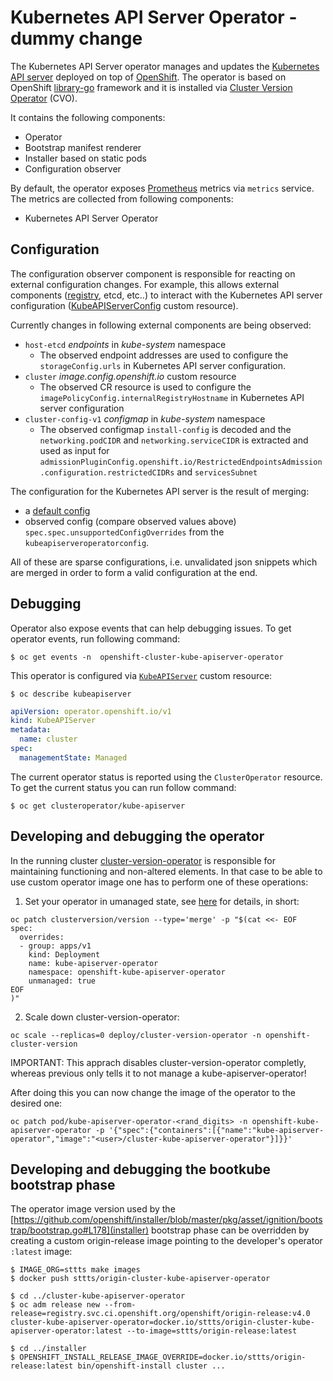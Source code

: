 # Kubernetes API Server Operator - dummy change

The Kubernetes API Server operator manages and updates the [Kubernetes API server](https://github.com/kubernetes/kubernetes) deployed on top of
[OpenShift](https://openshift.io). The operator is based on OpenShift [library-go](https://github.com/openshift/library-go) framework and it
 is installed via [Cluster Version Operator](https://github.com/openshift/cluster-version-operator) (CVO).

It contains the following components:

* Operator
* Bootstrap manifest renderer
* Installer based on static pods
* Configuration observer

By default, the operator exposes [Prometheus](https://prometheus.io) metrics via `metrics` service.
The metrics are collected from following components:

* Kubernetes API Server Operator


## Configuration

The configuration observer component is responsible for reacting on external configuration changes.
For example, this allows external components ([registry](https://github.com/openshift/cluster-image-registry-operator), etcd, etc..)
to interact with the Kubernetes API server configuration ([KubeAPIServerConfig](https://github.com/openshift/api/blob/master/kubecontrolplane/v1/types.go#L14) custom resource).

Currently changes in following external components are being observed:

* `host-etcd` *endpoints* in *kube-system* namespace
  - The observed endpoint addresses are used to configure the `storageConfig.urls` in Kubernetes API server configuration.
* `cluster` *image.config.openshift.io* custom resource
  - The observed CR resource is used to configure the `imagePolicyConfig.internalRegistryHostname` in Kubernetes API server configuration
* `cluster-config-v1` *configmap* in *kube-system* namespace
  - The observed configmap `install-config` is decoded and the `networking.podCIDR` and `networking.serviceCIDR` is extracted and used as input for `admissionPluginConfig.openshift.io/RestrictedEndpointsAdmission.configuration.restrictedCIDRs` and `servicesSubnet`


The configuration for the Kubernetes API server is the result of merging:

* a [default config](https://github.com/openshift/cluster-kube-apiserver-operator/blob/master/bindata/v4.1.0/kube-apiserver/defaultconfig.yaml)
* observed config (compare observed values above) `spec.spec.unsupportedConfigOverrides` from the `kubeapiserveroperatorconfig`.

All of these are sparse configurations, i.e. unvalidated json snippets which are merged in order to form a valid configuration at the end.


## Debugging

Operator also expose events that can help debugging issues. To get operator events, run following command:

```
$ oc get events -n  openshift-cluster-kube-apiserver-operator
```

This operator is configured via [`KubeAPIServer`](https://github.com/openshift/api/blob/master/operator/v1/types_kubeapiserver.go#L12) custom resource:

```
$ oc describe kubeapiserver
```
```yaml
apiVersion: operator.openshift.io/v1
kind: KubeAPIServer
metadata:
  name: cluster
spec:
  managementState: Managed
```

The current operator status is reported using the `ClusterOperator` resource. To get the current status you can run follow command:

```
$ oc get clusteroperator/kube-apiserver
```

## Developing and debugging the operator

In the running cluster [cluster-version-operator](https://github.com/openshift/cluster-version-operator/) is responsible
for maintaining functioning and non-altered elements.  In that case to be able to use custom operator image one has to
perform one of these operations:

1. Set your operator in umanaged state, see [here](https://github.com/openshift/cluster-version-operator/blob/master/docs/dev/clusterversion.md) for details, in short:

```
oc patch clusterversion/version --type='merge' -p "$(cat <<- EOF
spec:
  overrides:
  - group: apps/v1
    kind: Deployment
    name: kube-apiserver-operator
    namespace: openshift-kube-apiserver-operator
    unmanaged: true
EOF
)"
```

2. Scale down cluster-version-operator:

```
oc scale --replicas=0 deploy/cluster-version-operator -n openshift-cluster-version
```

IMPORTANT: This apprach disables cluster-version-operator completly, whereas previous only tells it to not manage a kube-apiserver-operator!

After doing this you can now change the image of the operator to the desired one:

```
oc patch pod/kube-apiserver-operator-<rand_digits> -n openshift-kube-apiserver-operator -p '{"spec":{"containers":[{"name":"kube-apiserver-operator","image":"<user>/cluster-kube-apiserver-operator"}]}}'
```


## Developing and debugging the bootkube bootstrap phase

The operator image version used by the [https://github.com/openshift/installer/blob/master/pkg/asset/ignition/bootstrap/bootstrap.go#L178](installer) bootstrap phase can be overridden by creating a custom origin-release image pointing to the developer's operator `:latest` image:

```
$ IMAGE_ORG=sttts make images
$ docker push sttts/origin-cluster-kube-apiserver-operator

$ cd ../cluster-kube-apiserver-operator
$ oc adm release new --from-release=registry.svc.ci.openshift.org/openshift/origin-release:v4.0 cluster-kube-apiserver-operator=docker.io/sttts/origin-cluster-kube-apiserver-operator:latest --to-image=sttts/origin-release:latest

$ cd ../installer
$ OPENSHIFT_INSTALL_RELEASE_IMAGE_OVERRIDE=docker.io/sttts/origin-release:latest bin/openshift-install cluster ...
```
